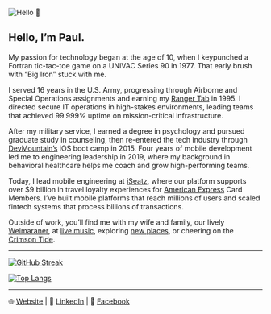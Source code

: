 ![Hello 👋](https://i.imgur.com/kFXufmS.jpeg)

## Hello, I’m Paul.

My passion for technology began at the age of 10, when I keypunched a Fortran tic-tac-toe game on a UNIVAC Series 90 in 1977. That early brush with “Big Iron” stuck with me.

I served 16 years in the U.S. Army, progressing through Airborne and Special Operations assignments and earning my [Ranger Tab](https://en.wikipedia.org/wiki/Ranger_School) in 1995. I directed secure IT operations in high-stakes environments, leading teams that achieved 99.999% uptime on mission-critical infrastructure.

After my military service, I earned a degree in psychology and pursued graduate study in counseling, then re-entered the tech industry through [DevMountain’s](https://devmountain.com) iOS boot camp in 2015. Four years of mobile development led me to engineering leadership in 2019, where my background in behavioral healthcare helps me coach and grow high-performing teams.

Today, I lead mobile engineering at [iSeatz](https://www.iseatz.com), where our platform supports over $9 billion in travel loyalty experiences for [American Express](https://www.americanexpress.com) Card Members. I’ve built mobile platforms that reach millions of users and scaled fintech systems that process billions of transactions.

Outside of work, you’ll find me with my wife and family, our lively [Weimaraner](https://www.akc.org/dog-breeds/weimaraner), at [live music](https://www.songkick.com), exploring [new places](https://www.google.com/maps/d/u/1/edit?mid=17xvqfTc_OMc9VCa3vX-LsG3JqfC43mo&usp=sharing), or cheering on the [Crimson Tide](https://en.wikipedia.org/wiki/Alabama_Crimson_Tide_football).

---

[![GitHub Streak](https://streak-stats.demolab.com/?user=pkadams67&theme=dark&background=000000)](https://git.io/streak-stats)  

[![Top Langs](https://github-readme-stats.vercel.app/api/top-langs/?username=pkadams67&layout=compact&theme=vision-friendly-dark)](https://github.com/anuraghazra/github-readme-stats)

---

🌐 [Website](https://adams.io) | 💼 [LinkedIn](https://www.linkedin.com/in/pkadams67) | 📘 [Facebook](http://facebook.com/pkadams67)
